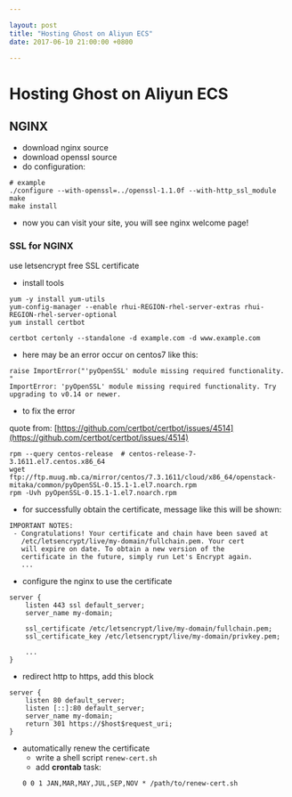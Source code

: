 ```yaml
---

layout: post
title: "Hosting Ghost on Aliyun ECS"
date: 2017-06-10 21:00:00 +0800

---
```


# Hosting Ghost on Aliyun ECS

## NGINX
* download nginx source
* download openssl source
* do configuration:

```shell
# example
./configure --with-openssl=../openssl-1.1.0f --with-http_ssl_module
make
make install
```

* now you can visit your site, you will see nginx welcome page!

### SSL for NGINX
use letsencrypt free SSL certificate
* install tools

```shell
yum -y install yum-utils
yum-config-manager --enable rhui-REGION-rhel-server-extras rhui-REGION-rhel-server-optional
yum install certbot

certbot certonly --standalone -d example.com -d www.example.com
```

* here may be an error occur on centos7 like this:

```
raise ImportError("'pyOpenSSL' module missing required functionality. "
ImportError: 'pyOpenSSL' module missing required functionality. Try upgrading to v0.14 or newer.
```

* to fix the error

quote from: [https://github.com/certbot/certbot/issues/4514](https://github.com/certbot/certbot/issues/4514)

```shell
rpm --query centos-release  # centos-release-7-3.1611.el7.centos.x86_64
wget ftp://ftp.muug.mb.ca/mirror/centos/7.3.1611/cloud/x86_64/openstack-mitaka/common/pyOpenSSL-0.15.1-1.el7.noarch.rpm
rpm -Uvh pyOpenSSL-0.15.1-1.el7.noarch.rpm
```

* for successfully obtain the certificate, message like this will be shown:

```
IMPORTANT NOTES:
 - Congratulations! Your certificate and chain have been saved at
   /etc/letsencrypt/live/my-domain/fullchain.pem. Your cert
   will expire on date. To obtain a new version of the
   certificate in the future, simply run Let's Encrypt again.
   ...
```

* configure the nginx to use the certificate

```
server {
    listen 443 ssl default_server;
    server_name my-domain;

    ssl_certificate /etc/letsencrypt/live/my-domain/fullchain.pem;
    ssl_certificate_key /etc/letsencrypt/live/my-domain/privkey.pem;

    ...
}
```

* redirect http to https, add this block

```
server {
	listen 80 default_server;
	listen [::]:80 default_server;
	server_name my-domain;
	return 301 https://$host$request_uri;
}
```

* automatically renew the certificate
    + write a shell script ```renew-cert.sh```
    + add **crontab** task:
    ```
    0 0 1 JAN,MAR,MAY,JUL,SEP,NOV * /path/to/renew-cert.sh
    ```